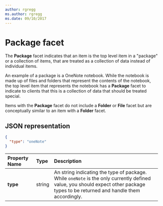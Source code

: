 ```yaml
---
author: rgregg
ms.author: rgregg
ms.date: 09/10/2017
---
```

# Package facet

The **Package** facet indicates that an item is the top level item in a "package" or
a collection of items, that are treated as a collection of data instead of
individual items.

An example of a package is a OneNote notebook. While the notebook is made up
of files and folders that represent the contents of the notebook, the top level
item that represents the notebook has a **Package** facet to indicate to clients
that this is a collection of data that should be treated special.

Items with the **Package** facet do not include a **Folder** or **File** facet
but are conceptually similar to an item with a **Folder** facet.

## JSON representation

<!-- { "blockType": "resource", "@odata.type": "oneDrive.package" } -->
```json
{
  "type": "oneNote"
}
```

| Property Name | Type   | Description                                                                                                                                                                      |
|:--------------|:-------|:---------------------------------------------------------------------------------------------------------------------------------------------------------------------------------|
| **type**      | string | An string indicating the type of package. While `oneNote` is the only currently defined value, you should expect other package types to be returned and handle them accordingly. |


<!-- {
  "type": "#page.annotation",
  "description": "The Package facet indicates that an item is the root of a special collection of items that should be treated as a single unit.",
  "keywords": "package, facet, onenote",
  "section": "documentation",
  "tocPath": "Facets/Package"
} -->
